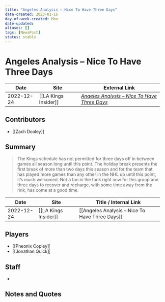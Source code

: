 ```yaml
---
title: "Angeles Analysis – Nice To Have Three Days"
date-created: 2023-01-16
day-of-week-created: Mon
date-updated: 
aliases: []
tags: [NewsPost]
status: stable
---
```


# Angeles Analysis – Nice To Have Three Days

| Date       | Site                 | External Link                                                                                                                   |
| ---------- | -------------------- | ------------------------------------------------------------------------------------------------------------------------------- |
| 2022-12-24 | [[LA Kings Insider]] | [*Angeles Analysis – Nice To Have Three Days*](https://lakingsinsider.com/2022/12/24/angeles-analysis-nice-to-have-three-days/) |

## Contributors
- [[Zach Dooley]]

## Summary
> The Kings schedule has not permitted for three days off in between games all season long until this point. The holiday break presents the first break of more than two days this season and for the team that has played more games than any other in the NHL up until this point, it’s much welcomed. Not a ton in the tank right now for this group and three days to recover and recharge, with some time away from the rink, has come at a good time.

| Date       | Site                 | Title / Internal Link                          |
| ---------- | -------------------- | ---------------------------------------------- |
| 2022-12-24 | [[LA Kings Insider]] | [[Angeles Analysis – Nice To Have Three Days]] |

## Players
- [[Pheonix Copley]]
- [[Jonathan Quick]]

## Staff
- 

## Notes and Quotes

